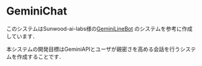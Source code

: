 # GeminiChat

このシステムはSunwood-ai-labs様の[GeminiLineBot](https://github.com/Sunwood-ai-labs/GeminiLineBot.git) のシステムを参考に作成しています．


本システムの開発目標はGeminiAPIとユーザが親密さを高める会話を行うシステムを作成することです．
